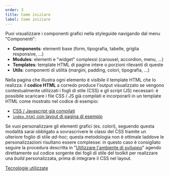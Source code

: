 ```yaml
---
order: 3
title: Come iniziare
label: Come iniziare
---
```


Puoi visualizzare i componenti grafici nella styleguide
navigando dal menu "Componenti":

- **Components**: elementi base (form, tipografia, tabelle, griglia responsive, ...)  
- **Modules**: elementi e "widget" complessi (carousel, accordion, menu, ...)
- **Templates**: template HTML di pagine intere o porzioni rilevanti di queste
- **Utils**: componenti di utilità (margini, padding, colori, tipografia, ...)

Nella pagina che illustra ogni elemento è visibile il template HTML che lo realizza:
il **codice HTML** a corredo produce l'output visualizzato se vengono contestualmente
utilizzati i fogli di stile (CSS) e gli script (JS) necessari: è possibile scaricare
i file CSS / JS già compilati e incorporarli in un template HTML
come mostrato nel codice di esempio:

* [CSS / Javascript già compilati](https://github.com/italia-it/ita-web-toolkit/tree/gh-pages/build)
* [`index.html` con layout di pagina di esempio](https://github.com/italia-it/ita-web-toolkit/blob/gh-pages/components/preview/preview.html)

Se vuoi personalizzare gli elementi grafici (es. colori),
seguendo questa modalità sarai obbligato a sovrascrivere
le classi del CSS tramite un ulteriore foglio di stile *ad-hoc*;
questa metodologia non è ottimale laddove le personalizzazioni
risultano essere complesse: in questo caso è consigliato
seguire la procedura descritta in "[Utilizzare l'ambiente di sviluppo](sviluppare)"
agendo direttamente sul codice sorgente dei fogli di stile del toolkit
per realizzare una *build* personalizzata, prima di integrare il CSS nel layout.

[Tecnologie utilizzate](tecnologie)
